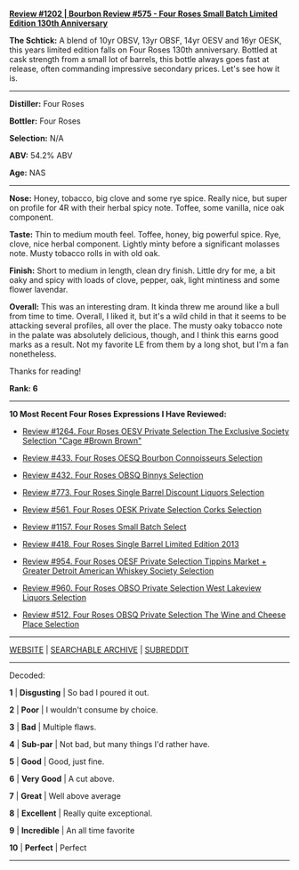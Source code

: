 
[**Review #1202 | Bourbon Review #575 - Four Roses Small Batch Limited Edition 130th Anniversary**]( https://t8ke.review/review-1202-four-roses-small-batch-limited-edition-130th-anniversary)

**The Schtick:** A blend of 10yr OBSV, 13yr OBSF, 14yr OESV and 16yr OESK, this years limited edition falls on Four Roses 130th anniversary. Bottled at cask strength from a small lot of barrels, this bottle always goes fast at release, often commanding impressive secondary prices. Let's see how it is. 

-----

**Distiller:** Four Roses

**Bottler:** Four Roses

**Selection:** N/A

**ABV:** 54.2% ABV

**Age:** NAS 

-----

**Nose:**  Honey, tobacco, big clove and some rye spice. Really nice, but super on profile for 4R with their herbal spicy note. Toffee, some vanilla, nice oak component. 

**Taste:** Thin to medium mouth feel. Toffee, honey, big powerful spice. Rye, clove, nice herbal component. Lightly minty  before a significant molasses note. Musty tobacco rolls in with old oak. 

**Finish:** Short to medium in length, clean dry finish. Little dry for me, a bit oaky and spicy with loads of clove, pepper, oak, light mintiness and some flower lavendar. 

**Overall:** This was an interesting dram. It kinda threw me around like a bull from time to time. Overall, I liked it, but it's a wild child in that it seems to be attacking several profiles, all over the place. The musty oaky tobacco note in the palate was absolutely delicious, though, and I think this earns good marks as a result. Not my favorite LE from them by a long shot, but I'm a fan nonetheless.

Thanks for reading!

**Rank: 6**

----- 

**10 Most Recent Four Roses Expressions I Have Reviewed:** 

- [Review #1264. Four Roses OESV Private Selection The Exclusive Society Selection "Cage #Brown Brown"]( https://t8ke.review/review-1264-four-roses-oesv-private-selection-the-exclusive-society-selection-cage-brown-brown) 

- [Review #433. Four Roses OESQ Bourbon Connoisseurs Selection]( https://t8ke.review/review-433-four-roses-oesq-bourbon-connoisseurs/) 

- [Review #432. Four Roses OBSQ Binnys Selection]( https://t8ke.review/review-432-four-roses-obsq-binnys/) 

- [Review #773. Four Roses Single Barrel Discount Liquors Selection]( https://t8ke.review/review-773-four-roses-single-barrel-obsv-discount-liquors-selection/) 

- [Review #561. Four Roses OESK Private Selection Corks Selection]( https://t8ke.review/review-561-four-roses-private-selection-oesk-corks-selection/) 

- [Review #1157. Four Roses Small Batch Select]( https://t8ke.review/review-1157-four-roses-small-batch-select/) 

- [Review #418. Four Roses Single Barrel Limited Edition 2013]( https://t8ke.review/review-418-four-roses-single-barrel-limited-edition-2013-obsk/) 

- [Review #954. Four Roses OESF Private Selection Tippins Market + Greater Detroit American Whiskey Society Selection]( https://t8ke.review/review-954-four-roses-private-selection-oesf-tippins-market-greater-detroit-american-whiskey-society-selection/) 

- [Review #960. Four Roses OBSO Private Selection West Lakeview Liquors Selection]( https://t8ke.review/review-960-four-roses-private-selection-obso-west-lakeview-liquors-selection/) 

- [Review #512. Four Roses OBSQ Private Selection The Wine and Cheese Place Selection]( https://t8ke.review/review-512-four-roses-obsq-the-wine-and-cheese-place/) 

-----

[WEBSITE](https://t8ke.review) | [SEARCHABLE ARCHIVE](https://t8ke.review/review-archive/) | [SUBREDDIT](https://reddit.com/r/t8kereviews)

-----

Decoded:

**1** | **Disgusting** | So bad I poured it out.

**2** | **Poor** | I wouldn't consume by choice.

**3** | **Bad** | Multiple flaws.

**4** | **Sub-par** | Not bad, but many things I'd rather have.

**5** | **Good** | Good, just fine.

**6** | **Very Good** | A cut above.

**7** | **Great** | Well above average

**8** | **Excellent** | Really quite exceptional.

**9** | **Incredible** | An all time favorite

**10** | **Perfect** | Perfect

----

